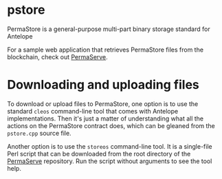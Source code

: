 # pstore
PermaStore is a general-purpose multi-part binary storage standard for Antelope

For a sample web application that retrieves PermaStore files from the blockchain, check out [PermaServe](https://github.com/fcecin/pserve).

# Downloading and uploading files

To download or upload files to PermaStore, one option is to use the standard `cleos` command-line tool that comes with Antelope implementations. Then it's just a matter of understanding what all the actions on the PermaStore contract does, which can be gleaned from the `pstore.cpp` source file. 

Another option is to use the `storeos` command-line tool. It is a single-file Perl script that can be downloaded from the root directory of the [PermaServe](https://github.com/fcecin/pserve) repository. Run the script without arguments to see the tool help.

